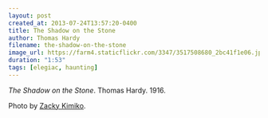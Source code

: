 ```yaml
---
layout: post
created_at: 2013-07-24T13:57:20-0400
title: The Shadow on the Stone
author: Thomas Hardy
filename: the-shadow-on-the-stone
image_url: https://farm4.staticflickr.com/3347/3517508680_2bc41f1e06.jpg
duration: "1:53"
tags: [elegiac, haunting]
---
```


_The Shadow on the Stone_.  Thomas Hardy.  1916.

Photo by [Zacky Kimiko](https://www.flickr.com/photos/35393757@N03/3517508680/).
